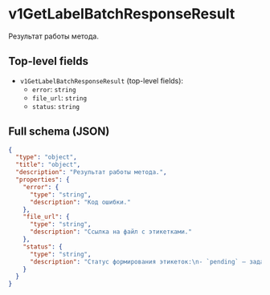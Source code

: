 # v1GetLabelBatchResponseResult

Результат работы метода.

## Top-level fields
- `v1GetLabelBatchResponseResult` (top-level fields):
  - `error`: `string`
  - `file_url`: `string`
  - `status`: `string`

## Full schema (JSON)
```json
{
  "type": "object",
  "title": "object",
  "description": "Результат работы метода.",
  "properties": {
    "error": {
      "type": "string",
      "description": "Код ошибки."
    },
    "file_url": {
      "type": "string",
      "description": "Ссылка на файл с этикетками."
    },
    "status": {
      "type": "string",
      "description": "Статус формирования этикеток:\n- `pending` — задание в очереди.\n- `in_progress` — формируются.\n- `completed` — файл с этикетками готов.\n- `error` — при формировании файла произошла ошибка.\n"
    }
  }
}
```
